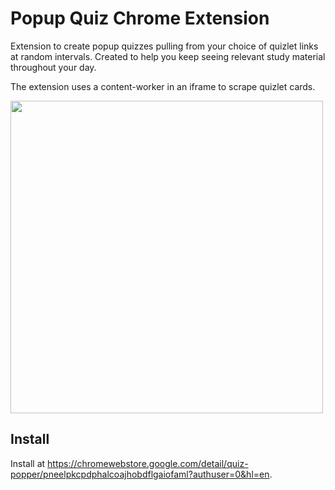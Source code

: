# Popup Quiz Chrome Extension

Extension to create popup quizzes pulling from your choice of quizlet links at random intervals. Created to help you keep seeing relevant study material throughout your day.

The extension uses a content-worker in an iframe to scrape quizlet cards.

<img src="https://jgon.net/static/images/chrome-ext-quiz-screenshot.png" height="500px">

## Install

Install at <https://chromewebstore.google.com/detail/quiz-popper/pneelpkcpdphalcoajhobdflgaiofaml?authuser=0&hl=en>.
